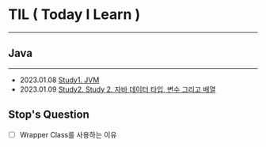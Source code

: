 # TIL ( Today I Learn )
---

## Java
---
- 2023.01.08 [Study1. JVM](https://velog.io/@ssstopeun/Study-1.-JVM)
- 2023.01.09 [Study2. Study 2. 자바 데이터 타입, 변수 그리고 배열](https://velog.io/@ssstopeun/Study-2.-%EC%9E%90%EB%B0%94-%EB%8D%B0%EC%9D%B4%ED%84%B0-%ED%83%80%EC%9E%85-%EB%B3%80%EC%88%98-%EA%B7%B8%EB%A6%AC%EA%B3%A0-%EB%B0%B0%EC%97%B4)

## Stop's Question
- [ ] Wrapper Class를 사용하는 이유


